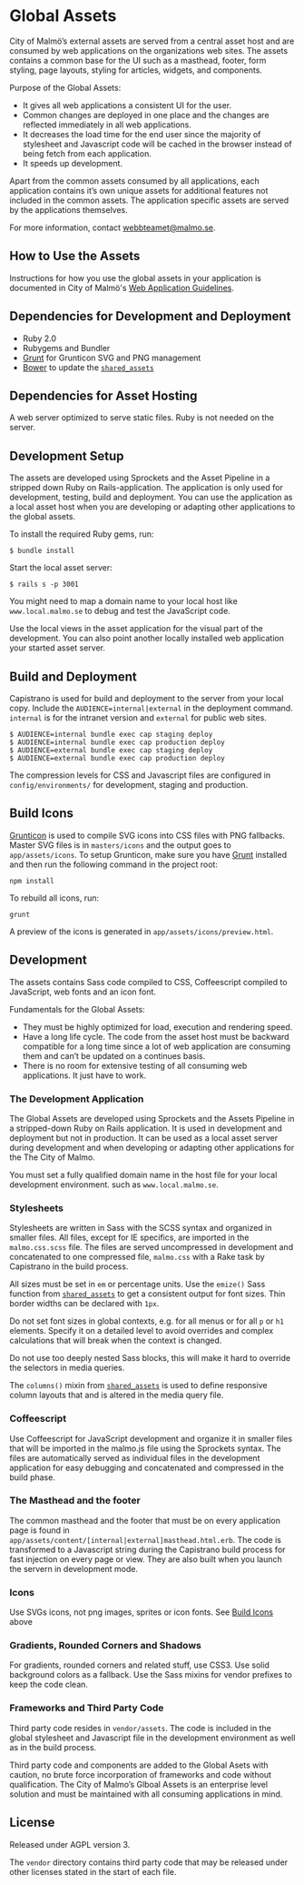 Global Assets
===============
City of Malmö’s external assets are served from a central asset host and are consumed by web applications on the organizations web sites. The assets contains a common base for the UI such as a masthead, footer, form styling, page layouts, styling for articles, widgets, and components.

Purpose of the Global Assets:

* It gives all web applications a consistent UI for the user.
* Common changes are deployed in one place and the changes are reflected immediately in all web applications.
* It decreases the load time for the end user since the majority of stylesheet and Javascript code will be cached in the browser instead of being fetch from each application.
* It speeds up development.

Apart from the common assets consumed by all applications, each application contains it’s own unique assets for additional features not included in the common assets. The application specific assets are served by the applications themselves.

For more information, contact webbteamet@malmo.se.

## How to Use the Assets
Instructions for how you use the global assets in your application is documented in City of Malmö's [Web Application Guidelines](http://malmostad.github.io/wag/).

## Dependencies for Development and Deployment
* Ruby 2.0
* Rubygems and Bundler
* [Grunt](http://gruntjs.com/) for Grunticon SVG and PNG management
* [Bower](http://bower.io) to update the [`shared_assets`](https://github.com/malmostad/shared_assets)

## Dependencies for Asset Hosting
A web server optimized to serve static files. Ruby is not needed on the server.


## Development Setup
The assets are developed using Sprockets and the Asset Pipeline in a stripped down Ruby on Rails-application. The application is only used for development, testing, build and deployment. You can use the application as a local asset host when you are developing or adapting other applications to the global assets.

To install the required Ruby gems, run:

```
$ bundle install
```

Start the local asset server:

```
$ rails s -p 3001
```

You might need to map a domain name to your local host like `www.local.malmo.se` to debug and test the JavaScript code.

Use the local views in the asset application for the visual part of the development. You can also point another locally installed web application your started asset server.

## Build and Deployment
Capistrano is used for build and deployment to the server from your local copy. Include the `AUDIENCE=internal|external` in the deployment command. `internal` is for the intranet version and `external` for public web sites.

```
$ AUDIENCE=internal bundle exec cap staging deploy
$ AUDIENCE=internal bundle exec cap production deploy
$ AUDIENCE=external bundle exec cap staging deploy
$ AUDIENCE=external bundle exec cap production deploy
```

The compression levels for CSS and Javascript files are configured in `config/environments/` for development, staging and production.


## Build Icons
[Grunticon](https://github.com/filamentgroup/grunticon) is used to compile SVG icons into CSS files with PNG fallbacks. Master SVG files is in `masters/icons` and the output goes to `app/assets/icons`. To setup Grunticon, make sure you have [Grunt](http://gruntjs.com/) installed and then run the following command in the project root:

```
npm install
```

To rebuild all icons, run:
```
grunt
```

A preview of the icons is generated in `app/assets/icons/preview.html`.


## Development

The assets contains Sass code compiled to CSS, Coffeescript compiled to JavaScript, web fonts and an icon font.

Fundamentals for the Global Assets:

* They must be highly optimized for load, execution and rendering speed.
* Have a long life cycle. The code from the asset host must be backward compatible for a long time since a lot of web application are consuming them and can’t be updated on a continues basis.
* There is no room for extensive testing of all consuming web applications. It just have to work.

### The Development Application
The Global Assets are developed using Sprockets and the Assets Pipeline in a stripped-down Ruby on Rails application. It is used in development and deployment but not in production. It can be used as a local asset server during development and when developing or adapting other applications for the The City of Malmo.

You must set a fully qualified domain name in the host file for your local development environment. such as `www.local.malmo.se`.

### Stylesheets
Stylesheets are written in Sass with the SCSS syntax and organized in smaller files. All files, except for IE specifics, are imported in the `malmo.css.scss` file. The files are served uncompressed in development and concatenated to one compressed file, `malmo.css` with a Rake task by Capistrano in the build process.

All sizes must be set in `em` or percentage units. Use the `emize()` Sass function from [`shared_assets`](https://github.com/malmostad/shared_assets) to get a consistent output for font sizes. Thin border widths can be declared with `1px`.

Do not set font sizes in global contexts, e.g. for all menus or for all `p` or `h1` elements. Specify it on a detailed level to avoid overrides and complex calculations that will break when the context is changed.

Do not use too deeply nested Sass blocks, this will make it hard to override the selectors in media queries.

The `columns()` mixin from [`shared_assets`](https://github.com/malmostad/shared_assets) is used to define responsive column layouts that and is altered in the media query file.

### Coffeescript
Use Coffeescript for JavaScript development and organize it in smaller files that will be imported in the malmo.js file using the Sprockets syntax. The files are automatically served as individual files in the development application for easy debugging and concatenated and compressed in the build phase.

### The Masthead and the footer
The common masthead and the footer that must be on every application page is found in `app/assets/content/[internal|external]masthead.html.erb`. The code is transformed to a Javascript string during the Capistrano build process for fast injection on every page or view. They are also built when you launch the servern in development mode.

### Icons
Use SVGs icons, not png images, sprites or icon fonts. See [Build Icons](#build-icons) above

### Gradients, Rounded Corners and Shadows
For gradients, rounded corners and related stuff, use CSS3. Use solid background colors as a fallback. Use the Sass mixins for vendor prefixes to keep the code clean.

### Frameworks and Third Party Code
Third party code resides in `vendor/assets`. The code is included in the global stylesheet and Javascript file in the development environment as well as in the build process.

Third party code and components are added to the Global Asets with caution, no brute force incorporation of frameworks and code without qualification. The City of Malmo’s Glboal Assets is an enterprise level solution and must be maintained with all consuming applications in mind.

## License
Released under AGPL version 3.

The `vendor` directory contains third party code that may be released under other licenses stated in the start of each file.
